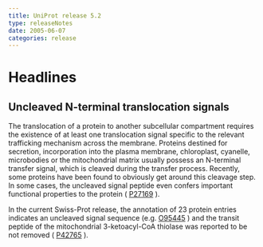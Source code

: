 ```yaml
---
title: UniProt release 5.2
type: releaseNotes
date: 2005-06-07
categories: release
---
```


# Headlines

## Uncleaved N-terminal translocation signals

The translocation of a protein to another subcellular compartment requires the existence of at least one translocation signal specific to the relevant trafficking mechanism across the membrane. Proteins destined for secretion, incorporation into the plasma membrane, chloroplast, cyanelle, microbodies or the mitochondrial matrix usually possess an N-terminal transfer signal, which is cleaved during the transfer process. Recently, some proteins have been found to obviously get around this cleavage step. In some cases, the uncleaved signal peptide even confers important functional properties to the protein ( [P27169](http://www.uniprot.org/uniprotkb/P27169#section_comments) ).

In the current Swiss-Prot release, the annotation of 23 protein entries indicates an uncleaved signal sequence (e.g. [O95445](http://www.uniprot.org/uniprotkb/O95445#section_features) ) and the transit peptide of the mitochondrial 3-ketoacyl-CoA thiolase was reported to be not removed ( [P42765](http://www.uniprot.org/uniprotkb/P42765#section_features) ).
